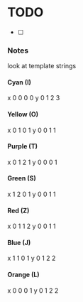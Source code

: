 # TODO

- [ ] 

### Notes
look at template strings


#### Cyan (I)
x 0 0 0 0
y 0 1 2 3
#### Yellow (O)
x 0 1 0 1
y 0 0 1 1
#### Purple (T)
x 0 1 2 1
y 0 0 0 1
#### Green (S)
x 1 2 0 1
y 0 0 1 1
#### Red (Z)
x 0 1 1 2
y 0 0 1 1
#### Blue (J)
x 1 1 0 1
y 0 1 2 2
#### Orange (L)
x 0 0 0 1
y 0 1 2 2
